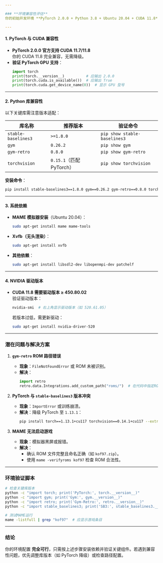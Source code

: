 ```yaml
---

### **环境兼容性评估**
你的初始开发环境 **PyTorch 2.0.0 + Python 3.8 + Ubuntu 20.04 + CUDA 11.8** 是可行的，但需要注意以下关键点：

---
```


#### **1. PyTorch 与 CUDA 兼容性**
- **PyTorch 2.0.0 官方支持 CUDA 11.7/11.8**  
  你的 CUDA 11.8 完全兼容，无需降级。
- **验证 PyTorch GPU 支持**：  
  ```python
  import torch
  print(torch.__version__)          # 应输出 2.0.0
  print(torch.cuda.is_available())  # 应输出 True
  print(torch.cuda.get_device_name(0))  # 显示 GPU 型号
  ```

---

#### **2. Python 库兼容性**
以下关键库需注意版本适配：

| 库名称              | 推荐版本              | 验证命令                     |
|---------------------|-----------------------|------------------------------|
| `stable-baselines3` | `>=1.8.0`             | `pip show stable-baselines3` |
| `gym`               | `0.26.2`              | `pip show gym`               |
| `gym-retro`         | `0.8.0`               | `pip show gym-retro`         |
| `torchvision`       | `0.15.1`（匹配PyTorch）| `pip show torchvision`       |

**安装命令**：  
```bash
pip install stable-baselines3==1.8.0 gym==0.26.2 gym-retro==0.8.0 torchvision==0.15.1
```

---

#### **3. 系统依赖**
- **MAME 模拟器安装**（Ubuntu 20.04）：  
  ```bash
  sudo apt-get install mame mame-tools
  ```
- **Xvfb（无头渲染）**：  
  ```bash
  sudo apt-get install xvfb
  ```
- **其他依赖**：  
  ```bash
  sudo apt-get install libsdl2-dev libopenmpi-dev patchelf
  ```

---

#### **4. NVIDIA 驱动版本**
- **CUDA 11.8 需要驱动版本 ≥ 450.80.02**  
  验证驱动版本：  
  ```bash
  nvidia-smi  # 右上角显示驱动版本（如 520.61.05）
  ```
  若版本过低，需更新驱动：  
  ```bash
  sudo apt-get install nvidia-driver-520
  ```

---

### **潜在问题与解决方案**
1. **`gym-retro` ROM 路径错误**  
   - **现象**：`FileNotFoundError` 或 ROM 未被识别。  
   - **解决**：  
     ```python
     import retro
     retro.data.Integrations.add_custom_path("roms/")  # 在代码中指定ROM路径
     ```

2. **PyTorch 与 `stable-baselines3` 版本冲突**  
   - **现象**：`ImportError` 或训练崩溃。  
   - **解决**：降级 PyTorch 至 `1.13.1`：  
     ```bash
     pip install torch==1.13.1+cu117 torchvision==0.14.1+cu117 --extra-index-url https://download.pytorch.org/whl/cu117
     ```

3. **MAME 无法启动游戏**  
   - **现象**：模拟器黑屏或报错。  
   - **解决**：  
     - 确认 ROM 文件完整且命名正确（如 `kof97.zip`）。  
     - 使用 `mame -verifyroms kof97` 检查 ROM 合法性。

---

### **环境验证脚本**
```bash
# 检查关键库版本
python -c "import torch; print('PyTorch:', torch.__version__)"
python -c "import gym; print('Gym:', gym.__version__)"
python -c "import retro; print('Gym-Retro:', retro.__version__)"
python -c "import stable_baselines3; print('SB3:', stable_baselines3.__version__)"

# 测试MAME运行
mame -listfull | grep "kof97"  # 应显示游戏条目
```

---

### **结论**
你的环境配置 **完全可行**，只需按上述步骤安装依赖并验证关键组件。若遇到兼容性问题，优先调整库版本（如 PyTorch 降级）或检查路径配置。